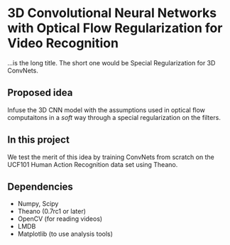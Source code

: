 # 3D Convolutional Neural Networks with Optical Flow Regularization for Video Recognition
...is the long title. The short one would be Special Regularization for 3D ConvNets.

## Proposed idea
Infuse the 3D CNN model with the assumptions used in optical flow computaitons in a *soft* way through a special regularization on the filters.

## In this project
We test the merit of this idea by training ConvNets from scratch on the UCF101 Human Action Recognition data set using Theano.

## Dependencies
* Numpy, Scipy
* Theano (0.7rc1 or later)
* OpenCV (for reading videos)
* LMDB
* Matplotlib (to use analysis tools)
